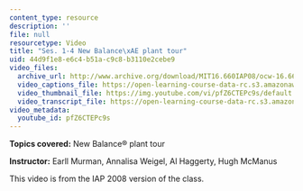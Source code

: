 ```yaml
---
content_type: resource
description: ''
file: null
resourcetype: Video
title: "Ses. 1-4 New Balance\xAE plant tour"
uid: 44d9f1e8-e6c4-b51a-c9c8-b3110e2cebe9
video_files:
  archive_url: http://www.archive.org/download/MIT16.660IAP08/ocw-16.660-iap08-ses1-7_300k.mp4
  video_captions_file: https://open-learning-course-data-rc.s3.amazonaws.com/16-660j-introduction-to-lean-six-sigma-methods-january-iap-2012/38d1da9892175a2daefb54eb511c9ccb_pfZ6CTEPc9s.vtt
  video_thumbnail_file: https://img.youtube.com/vi/pfZ6CTEPc9s/default.jpg
  video_transcript_file: https://open-learning-course-data-rc.s3.amazonaws.com/16-660j-introduction-to-lean-six-sigma-methods-january-iap-2012/bb78b1786a42a480232edcea35949fcd_pfZ6CTEPc9s.pdf
video_metadata:
  youtube_id: pfZ6CTEPc9s
---
```


**Topics covered:** New Balance® plant tour

**Instructor:** Earll Murman, Annalisa Weigel, Al Haggerty, Hugh McManus

This video is from the IAP 2008 version of the class.